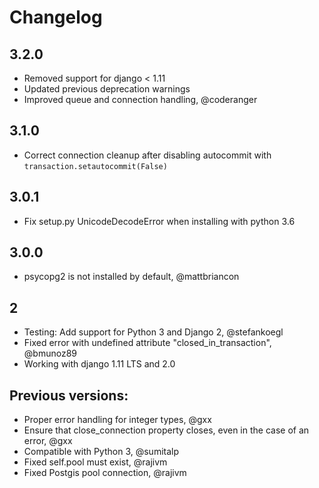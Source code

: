 # Changelog

## 3.2.0

- Removed support for django < 1.11
- Updated previous deprecation warnings
- Improved queue and connection handling, @coderanger

## 3.1.0

- Correct connection cleanup after disabling autocommit with `transaction.setautocommit(False)`

## 3.0.1

- Fix setup.py UnicodeDecodeError when installing with python 3.6

## 3.0.0

- psycopg2 is not installed by default, @mattbriancon


## 2

- Testing: Add support for Python 3 and Django 2, @stefankoegl
- Fixed error with undefined attribute "closed_in_transaction", @bmunoz89
- Working with django 1.11 LTS and 2.0

## Previous versions:

- Proper error handling for integer types, @gxx
- Ensure that close_connection property closes, even in the case of an error, @gxx
- Compatible with Python 3, @sumitalp
- Fixed self.pool must exist, @rajivm
- Fixed Postgis pool connection, @rajivm
